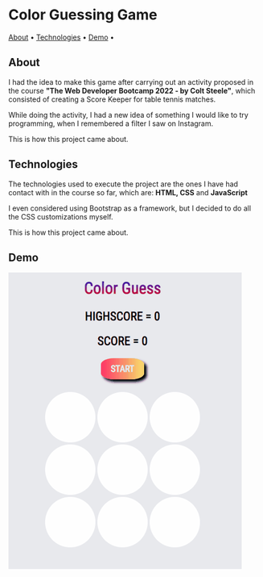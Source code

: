 <h1>Color Guessing Game</h1>

<p>
<a href="#about">About</a> •
<a href="#technologies">Technologies</a> •
<a href="#demo">Demo</a> •
</p>
<section id="about">
<h2>About</h2>
<p>I had the idea to make this game after carrying out an activity proposed in the course <b>"The Web Developer Bootcamp 2022 - by Colt Steele"</b>, which consisted of creating a Score Keeper for table tennis matches.</p>
<p>While doing the activity, I had a new idea of ​​something I would like to try programming, when I remembered a filter I saw on Instagram.</p>
<p>This is how this project came about.</p>
</section>
<section id="technologies">
<h2>Technologies</h2>
<p>The technologies used to execute the project are the ones I have had contact with in the course so far, which are: <b>HTML, CSS</b> and <b>JavaScript</b></p>
<p>I even considered using Bootstrap as a framework, but I decided to do all the CSS customizations myself.</p>
<p>This is how this project came about.</p>
</section>
<h2>Demo</h2>
<p><img src="colorGuessing.gif" alt="A demonstration of game running"></p>